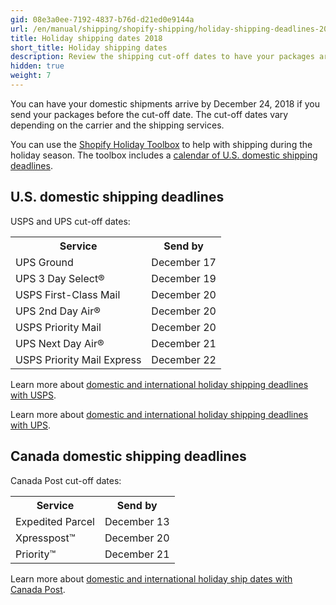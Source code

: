 ```yaml
---
gid: 08e3a0ee-7192-4837-b76d-d21ed0e9144a
url: /en/manual/shipping/shopify-shipping/holiday-shipping-deadlines-2018
title: Holiday shipping dates 2018
short_title: Holiday shipping dates
description: Review the shipping cut-off dates to have your packages arrive by December 24.
hidden: true
weight: 7
---
```

You can have your domestic shipments arrive by December 24, 2018 if you send your packages before the cut-off date. The cut-off dates vary depending on the carrier and the shipping services.

You can use the [Shopify Holiday Toolbox](//www.shopify.com/toolbox/shipping) to help with shipping during the holiday season. The toolbox includes a [calendar of U.S. domestic shipping deadlines](//cdn.shopify.com/assets2/shipping-toolbox/2018-holiday-toolbox-dates-0fa591a4196f1b31970eba9a2bf5d859f53f8db56e685382242c220abd9e3f4a.pdf?__hstc=247944536.2649c6ae501b7f3aa4ca4f4df9b87fc8.1537157156283.1542918326958.1543335574748.29&__hssc=247944536.1.1543335574748&__hsfp=1394992710).

## U.S. domestic shipping deadlines

USPS and UPS cut-off dates:

<table>
  <tr>
    <th>Service</th>
    <th>Send by</th>
  </tr>
  <tr>
    <td>UPS Ground</td>
    <td>December 17</td>
  </tr>
  <tr>
    <td>UPS 3 Day Select&#174;</td>
    <td>December 19</td>
  </tr>
  <tr>
    <td>USPS First-Class Mail</td>
    <td>December 20</td>
  </tr>
  <tr>
    <td>UPS 2nd Day Air&#174;</td>
    <td>December 20</td>
  </tr>
  <tr>
    <td>USPS Priority Mail</td>
    <td>December 20</td>
  </tr>
  <tr>
    <td>UPS Next Day Air&#174;</td>
    <td>December 21</tr>
  <tr>
    <td>USPS Priority Mail Express</td>
    <td>December 22</td>
  </tr>
</table>

Learn more about [domestic and international holiday shipping deadlines with USPS](//about.usps.com/holidaynews).

Learn more about [domestic and international holiday shipping deadlines with UPS](https://compass.ups.com/ups-holiday-calendar).

## Canada domestic shipping deadlines

Canada Post cut-off dates:

<table>
  <tr>
    <th>Service</th>
    <th>Send by</th>
  </tr>
  <tr>
    <td>Expedited Parcel</td>
    <td>December 13</td>
  </tr>
  <tr>
    <td>Xpresspost&#8482;</td>
    <td>December 20</td>
  </tr>
  <tr>
    <td>Priority&#8482;</td>
    <td>December 21</td>
  </tr>
</table>

Learn more about [domestic and international holiday ship dates with Canada Post](https://www.canadapost.ca/mailingdates).
